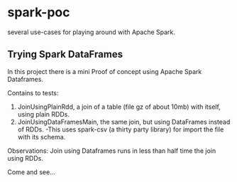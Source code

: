# spark-poc

several use-cases for playing around with Apache Spark.


## Trying Spark DataFrames
In this project there is a mini Proof of concept using Apache Spark Dataframes.

Contains to tests:
1) JoinUsingPlainRdd, a join of a table (file gz of about 10mb) with itself, using plain RDDs.
2) JoinUsingDataFramesMain, the same join, but using DataFrames instead of RDDs.
 -This uses spark-csv (a thirty party library) for import the file with its schema.


Observations:
Join using Dataframes runs in less than half time the join using RDDs.


Come and see...
